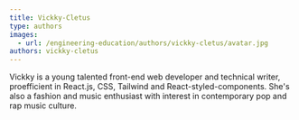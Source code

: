 ```yaml
---
title: Vickky-Cletus
type: authors
images:
  - url: /engineering-education/authors/vickky-cletus/avatar.jpg
authors: vickky-cletus
---
```

Vickky is a young talented front-end web developer and technical writer, proefficient in React.js, CSS, Tailwind and React-styled-components. She's also a fashion and music enthusiast with interest in contemporary pop and rap music culture.
